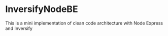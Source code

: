 # InversifyNodeBE
This is a mini implementation of clean code architecture with Node Express and Inversify
